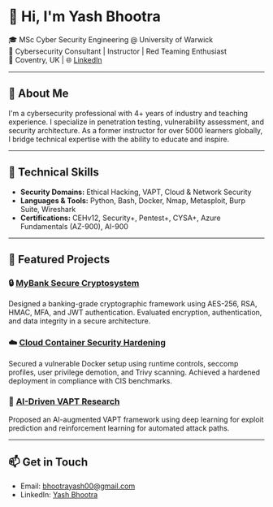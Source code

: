 # 👋 Hi, I'm Yash Bhootra

🎓 MSc Cyber Security Engineering @ University of Warwick  
💼 Cybersecurity Consultant | Instructor | Red Teaming Enthusiast  
📍 Coventry, UK | 🌐 [LinkedIn](https://www.linkedin.com/in/yash-bhootra09/)

---

## 🔐 About Me

I'm a cybersecurity professional with 4+ years of industry and teaching experience. I specialize in penetration testing, vulnerability assessment, and security architecture. As a former instructor for over 5000 learners globally, I bridge technical expertise with the ability to educate and inspire.

---

## 🧠 Technical Skills

- **Security Domains:** Ethical Hacking, VAPT, Cloud & Network Security  
- **Languages & Tools:** Python, Bash, Docker, Nmap, Metasploit, Burp Suite, Wireshark  
- **Certifications:** CEHv12, Security+, Pentest+, CYSA+, Azure Fundamentals (AZ-900), AI-900  

---

## 🚀 Featured Projects

### 🔒 [MyBank Secure Cryptosystem](https://github.com/2smooth4u/Cybersecurity-Projects/tree/main/MyBank-Cryptosystem)
Designed a banking-grade cryptographic framework using AES-256, RSA, HMAC, MFA, and JWT authentication. Evaluated encryption, authentication, and data integrity in a secure architecture.

### ☁️ [Cloud Container Security Hardening](https://github.com/2smooth4u/Cybersecurity-Projects/tree/main/Cloud-Container-Security)
Secured a vulnerable Docker setup using runtime controls, seccomp profiles, user privilege demotion, and Trivy scanning. Achieved a hardened deployment in compliance with CIS benchmarks.

### 🤖 [AI-Driven VAPT Research](https://github.com/2smooth4u/AI-VAPT-Research)
Proposed an AI-augmented VAPT framework using deep learning for exploit prediction and reinforcement learning for automated attack paths.


---

## 📫 Get in Touch
- Email: bhootrayash00@gmail.com  
- LinkedIn: [Yash Bhootra](https://www.linkedin.com/in/yash-bhootra09/)
